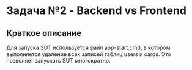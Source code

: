 # Задача №2 - Backend vs Frontend

## Краткое описание

Для запуска SUT используется файл app-start.cmd, в котором выполняется удаление всех 
записей таблиц users и cards. Это позволяет запускать SUT многократно.

